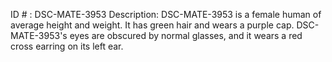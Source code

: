 ID # : DSC-MATE-3953
Description: DSC-MATE-3953 is a female human of average height and weight. It has green hair and wears a purple cap. DSC-MATE-3953's eyes are obscured by normal glasses, and it wears a red cross earring on its left ear.